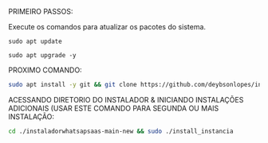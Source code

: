 PRIMEIRO PASSOS:

Execute os comandos para atualizar os pacotes do sistema. 

```
sudo apt update
```

```
sudo apt upgrade -y
```

PROXIMO COMANDO:

```bash
sudo apt install -y git && git clone https://github.com/deybsonlopes/instalador-whaticket && sudo chmod -R 777 instaladorwhatsapsaas-main-new && cd instaladorwhatsapsaas-main-new && sudo ./install_primaria
```

ACESSANDO DIRETORIO DO INSTALADOR & INICIANDO INSTALAÇÕES ADICIONAIS (USAR ESTE COMANDO PARA SEGUNDA OU MAIS INSTALAÇÃO:
```bash
cd ./instaladorwhatsapsaas-main-new && sudo ./install_instancia
```


